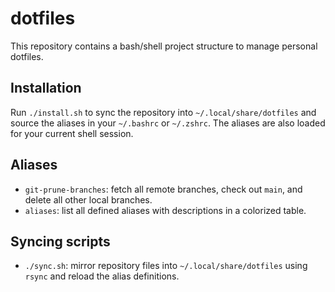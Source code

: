 # dotfiles

This repository contains a bash/shell project structure to manage personal dotfiles.

## Installation
Run `./install.sh` to sync the repository into `~/.local/share/dotfiles` and source the aliases in your `~/.bashrc` or `~/.zshrc`. The aliases are also loaded for your current shell session.

## Aliases
- `git-prune-branches`: fetch all remote branches, check out `main`, and delete all other local branches.
- `aliases`: list all defined aliases with descriptions in a colorized table.

## Syncing scripts
- `./sync.sh`: mirror repository files into `~/.local/share/dotfiles` using `rsync` and reload the alias definitions.
